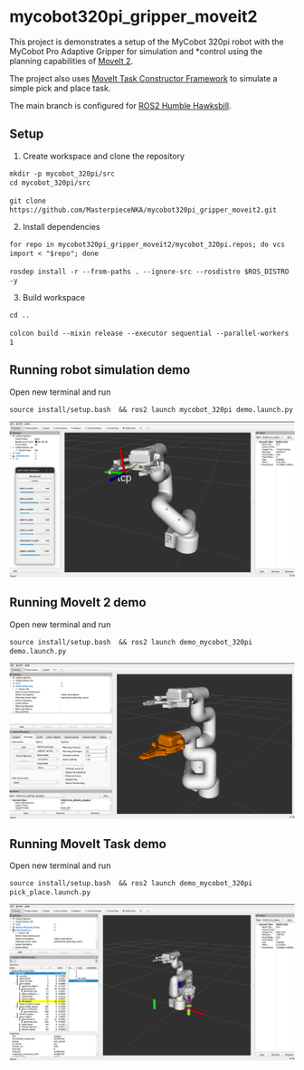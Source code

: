 # mycobot320pi_gripper_moveit2

This project is demonstrates a setup of the MyCobot 320pi robot with the MyCobot Pro Adaptive Gripper for simulation and *control using the planning capabilities of [MoveIt 2](https://moveit.ros.org/). 

The project also uses [MoveIt Task Constructor Framework](https://github.com/moveit/moveit_task_constructor.git) to simulate a simple pick and place task.


The main branch is configured for [ROS2 Humble Hawksbill](https://docs.ros.org/en/humble/Installation.html).

## Setup
1. Create workspace and clone the repository

```
mkdir -p mycobot_320pi/src
cd mycobot_320pi/src 

git clone https://github.com/MasterpieceNKA/mycobot320pi_gripper_moveit2.git
``` 

2. Install dependencies

```
for repo in mycobot320pi_gripper_moveit2/mycobot_320pi.repos; do vcs import < "$repo"; done

rosdep install -r --from-paths . --ignore-src --rosdistro $ROS_DISTRO -y
```

3. Build workspace

```
cd .. 

colcon build --mixin release --executor sequential --parallel-workers 1
```
## Running robot simulation demo
 
Open new terminal and run

```
source install/setup.bash  && ros2 launch mycobot_320pi demo.launch.py
```  

<img src="figures/mycobot_320pi.png" alt="MyCobot 320pi simulation" style="width:900px;"/>

## Running MoveIt 2 demo
 
Open new terminal and run

```
source install/setup.bash  && ros2 launch demo_mycobot_320pi demo.launch.py
```  

<img src="figures/mycobot_320pi_moveit.png" alt="MyCobot 320pi MoveIt simulation" style="width:900px;"/>

## Running MoveIt Task demo
 
Open new terminal and run

```
source install/setup.bash  && ros2 launch demo_mycobot_320pi pick_place.launch.py
``` 

<img src="figures/mycobot_320pi_mtc.png" alt="MyCobot 320pi MoveIt task constructor simulation" style="width:900px;"/>


